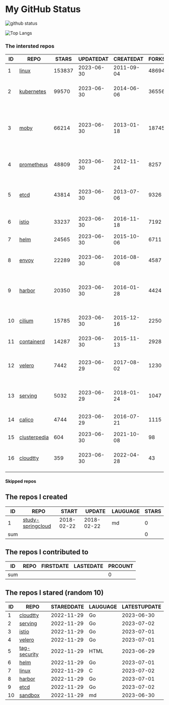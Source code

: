 # My GitHub Status

<img src="https://github-readme-stats-1.yihong0618.vercel.app/api?username=daoqingniu&show_icons=true&&&hide_title=true&count_private=true" alt="github status" />

![Top Langs](https://github-readme-stats-1.yihong0618.vercel.app/api/top-langs/?username=daoqingniu&layout=compact)

<!--START_SECTION:github_repos-->
### The intersted repos
| ID |                              REPO                               | STARS  | UPDATEDAT  | CREATEDAT  | FORKSCOUNT |                                              DESCRIPTIONS                                              |
|----|-----------------------------------------------------------------|--------|------------|------------|------------|--------------------------------------------------------------------------------------------------------|
|  1 | [linux](https://github.com/torvalds/linux)                      | 153837 | 2023-06-30 | 2011-09-04 |      48694 | Linux kernel source tree                                                                               |
|  2 | [kubernetes](https://github.com/kubernetes/kubernetes)          |  99570 | 2023-06-30 | 2014-06-06 |      36556 | Production-Grade Container Scheduling and Management                                                   |
|  3 | [moby](https://github.com/moby/moby)                            |  66214 | 2023-06-30 | 2013-01-18 |      18745 | Moby Project - a collaborative project for the container ecosystem to assemble container-based systems |
|  4 | [prometheus](https://github.com/prometheus/prometheus)          |  48809 | 2023-06-30 | 2012-11-24 |       8257 | The Prometheus monitoring system and time series database.                                             |
|  5 | [etcd](https://github.com/etcd-io/etcd)                         |  43814 | 2023-06-30 | 2013-07-06 |       9326 | Distributed reliable key-value store for the most critical data of a distributed system                |
|  6 | [istio](https://github.com/istio/istio)                         |  33237 | 2023-06-30 | 2016-11-18 |       7192 | Connect, secure, control, and observe services.                                                        |
|  7 | [helm](https://github.com/helm/helm)                            |  24565 | 2023-06-30 | 2015-10-06 |       6711 | The Kubernetes Package Manager                                                                         |
|  8 | [envoy](https://github.com/envoyproxy/envoy)                    |  22289 | 2023-06-30 | 2016-08-08 |       4587 | Cloud-native high-performance edge/middle/service proxy                                                |
|  9 | [harbor](https://github.com/goharbor/harbor)                    |  20350 | 2023-06-30 | 2016-01-28 |       4424 | An open source trusted cloud native registry project that stores, signs, and scans content.            |
| 10 | [cilium](https://github.com/cilium/cilium)                      |  15785 | 2023-06-30 | 2015-12-16 |       2250 | eBPF-based Networking, Security, and Observability                                                     |
| 11 | [containerd](https://github.com/containerd/containerd)          |  14287 | 2023-06-30 | 2015-11-13 |       2928 | An open and reliable container runtime                                                                 |
| 12 | [velero](https://github.com/vmware-tanzu/velero)                |   7442 | 2023-06-29 | 2017-08-02 |       1230 | Backup and migrate Kubernetes applications and their persistent volumes                                |
| 13 | [serving](https://github.com/knative/serving)                   |   5032 | 2023-06-29 | 2018-01-24 |       1047 | Kubernetes-based, scale-to-zero, request-driven compute                                                |
| 14 | [calico](https://github.com/projectcalico/calico)               |   4744 | 2023-06-29 | 2016-07-21 |       1115 | Cloud native networking and network security                                                           |
| 15 | [clusterpedia](https://github.com/clusterpedia-io/clusterpedia) |    604 | 2023-06-30 | 2021-10-08 |         98 | The Encyclopedia of Kubernetes clusters                                                                |
| 16 | [cloudtty](https://github.com/cloudtty/cloudtty)                |    359 | 2023-06-30 | 2022-04-28 |         43 | A Friendly Kubernetes CloudShell (Web Terminal) !                                                      |



#### Skipped repos
<!--END_SECTION:github_repos-->

<!--START_SECTION:my_github-->
## The repos I created
| ID  |                                 REPO                                 |   START    |   UPDATE   | LAUGUAGE | STARS |
|-----|----------------------------------------------------------------------|------------|------------|----------|-------|
|   1 | [study-springcloud](https://github.com/daoqingniu/study-springcloud) | 2018-02-22 | 2018-02-22 | md       |     0 |
| sum |                                                                      |            |            |          |     0 |

## The repos I contributed to
| ID  | REPO | FIRSTDATE | LASTEDATE | PRCOUNT |
|-----|------|-----------|-----------|---------|
| sum |      |           |           |       0 |

## The repos I stared (random 10)
| ID |                         REPO                         | STAREDDATE | LAUGUAGE | LATESTUPDATE |
|----|------------------------------------------------------|------------|----------|--------------|
|  1 | [cloudtty](https://github.com/cloudtty/cloudtty)     | 2022-11-29 | Go       | 2023-06-30   |
|  2 | [serving](https://github.com/knative/serving)        | 2022-11-29 | Go       | 2023-07-02   |
|  3 | [istio](https://github.com/istio/istio)              | 2022-11-29 | Go       | 2023-07-01   |
|  4 | [velero](https://github.com/vmware-tanzu/velero)     | 2022-11-29 | Go       | 2023-07-01   |
|  5 | [tag-security](https://github.com/cncf/tag-security) | 2022-11-29 | HTML     | 2023-06-29   |
|  6 | [helm](https://github.com/helm/helm)                 | 2022-11-29 | Go       | 2023-07-01   |
|  7 | [linux](https://github.com/torvalds/linux)           | 2022-11-29 | C        | 2023-07-02   |
|  8 | [harbor](https://github.com/goharbor/harbor)         | 2022-11-29 | Go       | 2023-07-01   |
|  9 | [etcd](https://github.com/etcd-io/etcd)              | 2022-11-29 | Go       | 2023-07-02   |
| 10 | [sandbox](https://github.com/cncf/sandbox)           | 2022-11-29 | md       | 2023-06-30   |

<!--END_SECTION:my_github-->
